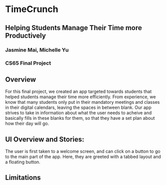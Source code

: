 # TimeCrunch
## Helping Students Manage Their Time more Productively
### Jasmine Mai, Michelle Yu
### CS65 Final Project

## Overview
For this final project, we created an app targeted towards students that helped students manage their time more efficiently. From experience, we know that many students only put in their mandatory meetings and classes in their digital calendars, leaving the spaces in between blank. Our app strives to take in information about what the user needs to acheive and basically fills in these blanks for them, so that they have a set plan about how their day will go.

## UI Overview and Stories:
The user is first taken to a welcome screen, and can click on a button to go to the main part of the app. Here, they are greeted with a tabbed layout and a floating button. 

## Limitations 
